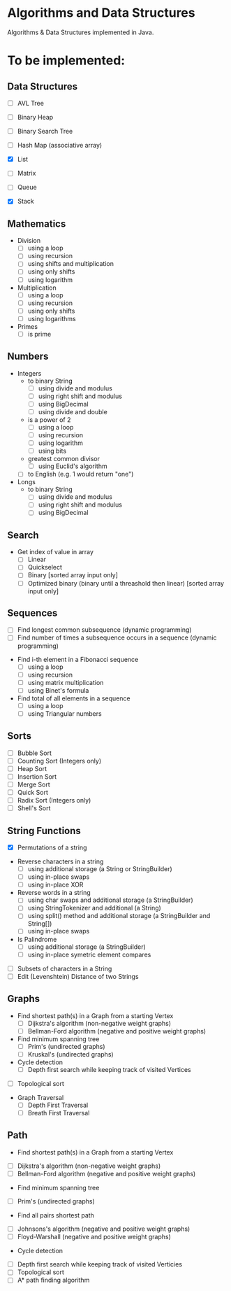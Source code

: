 Algorithms and Data Structures
==============================

Algorithms & Data Structures implemented in Java.

# To be implemented:

## Data Structures
- [ ]  AVL Tree
- [ ]  Binary Heap
- [ ]  Binary Search Tree
- [ ]  Hash Map (associative array)
- [X]  List
- [ ]  Matrix
- [ ]  Queue 
- [X]  Stack


## Mathematics
* Division
  - [ ]  using a loop
  - [ ]  using recursion
  - [ ]  using shifts and multiplication
  - [ ]  using only shifts
  - [ ]  using logarithm
* Multiplication
  - [ ]  using a loop
  - [ ]  using recursion
  - [ ]  using only shifts
  - [ ]  using logarithms
* Primes
  - [ ]  is prime

## Numbers
* Integers
  + to binary String
    - [ ]  using divide and modulus
    - [ ]  using right shift and modulus
    - [ ]  using BigDecimal
    - [ ]  using divide and double
  + is a power of 2
    - [ ]  using a loop
    - [ ]  using recursion
    - [ ]  using logarithm
    - [ ]  using bits
  + greatest common divisor
    - [ ]  using Euclid's algorithm
  - [ ]  to English (e.g. 1 would return "one")
* Longs
  + to binary String
    - [ ]  using divide and modulus
    - [ ]  using right shift and modulus
    - [ ]  using BigDecimal

## Search
* Get index of value in array
  - [ ]  Linear
  - [ ]  Quickselect
  - [ ]  Binary [sorted array input only]
  - [ ]  Optimized binary (binary until a threashold then linear) [sorted array input only]

## Sequences
- [ ]  Find longest common subsequence (dynamic programming)
- [ ]  Find number of times a subsequence occurs in a sequence (dynamic programming)
* Find i-th element in a Fibonacci sequence
  - [ ]  using a loop
  - [ ]  using recursion
  - [ ]  using matrix multiplication
  - [ ]  using Binet's formula
* Find total of all elements in a sequence
  - [ ]  using a loop
  - [ ]  using Triangular numbers

## Sorts
- [ ]  Bubble Sort
- [ ]  Counting Sort (Integers only)
- [ ]  Heap Sort
- [ ]  Insertion Sort
- [ ]  Merge Sort
- [ ]  Quick Sort
- [ ]  Radix Sort (Integers only)
- [ ]  Shell's Sort

## String Functions
- [X] Permutations of a string
* Reverse characters in a string
  - [ ]  using additional storage (a String or StringBuilder)
  - [ ]  using in-place swaps
  - [ ]  using in-place XOR
* Reverse words in a string
  - [ ]  using char swaps and additional storage (a StringBuilder)
  - [ ]  using StringTokenizer and additional (a String)
  - [ ]  using split() method and additional storage (a StringBuilder and String[])
  - [ ]  using in-place swaps
* Is Palindrome
  - [ ]  using additional storage (a StringBuilder)
  - [ ]  using in-place symetric element compares
- [ ]  Subsets of characters in a String
- [ ]  Edit (Levenshtein) Distance of two Strings

## Graphs
* Find shortest path(s) in a Graph from a starting Vertex
  - [ ] Dijkstra's algorithm (non-negative weight graphs)
  - [ ] Bellman-Ford algorithm (negative and positive weight graphs)
* Find minimum spanning tree
  - [ ] Prim's (undirected graphs)
  - [ ] Kruskal's (undirected graphs)
* Cycle detection
  - [ ] Depth first search while keeping track of visited Vertices
- [ ] Topological sort
* Graph Traversal
  - [ ] Depth First Traversal  
  - [ ] Breath First Traversal
  
## Path
* Find shortest path(s) in a Graph from a starting Vertex
- [ ]  Dijkstra's algorithm (non-negative weight graphs)
- [ ]  Bellman-Ford algorithm (negative and positive weight graphs)
* Find minimum spanning tree
- [ ]  Prim's (undirected graphs)
* Find all pairs shortest path
- [ ]  Johnsons's algorithm (negative and positive weight graphs)
- [ ]  Floyd-Warshall (negative and positive weight graphs)
* Cycle detection
- [ ]  Depth first search while keeping track of visited Verticies
- [ ]  Topological sort
- [ ]  A* path finding algorithm